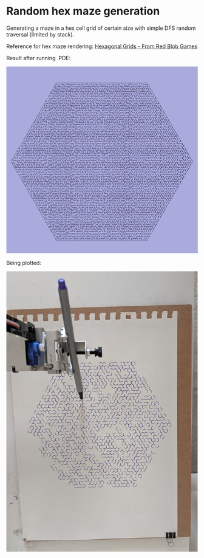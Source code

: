 # Random hex maze generation
Generating a maze in a hex cell grid of certain size with simple DFS random traversal (limited by stack).

Reference for hex maze rendering: [Hexagonal Grids - From Red Blob Games](https://www.redblobgames.com/grids/hexagons/)

Result after running .PDE:

![Result after running .pde](./result.PNG)

Being plotted:

![plotting](./hexmaze.jpg)


